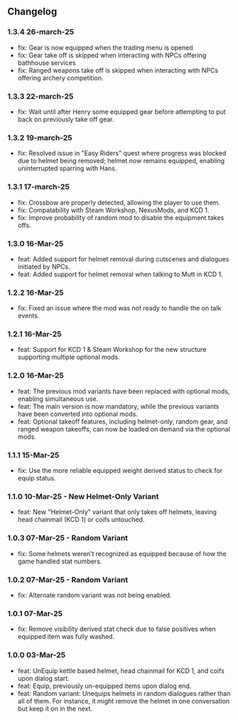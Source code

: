 
## Changelog

### 1.3.4 26-march-25
- fix: Gear is now equipped when the trading menu is opened
- fix: Gear take off is skipped when interacting with NPCs offering bathhouse services
- fix: Ranged weapons take off is skipped when interacting with NPCs offering archery competition.

### 1.3.3 22-march-25
- fix: Wait until after Henry some equipped gear before attempting to put back on previously take off gear.

### 1.3.2 19-march-25
- fix: Resolved issue in "Easy Riders" quest where progress was blocked due to helmet being removed; helmet now remains equipped, enabling uninterrupted sparring with Hans.

### 1.3.1 17-march-25
- fix: Crossbow are properly detected, allowing the player to use them.
- fix: Compatability with Steam Workshop, NexusMods, and KCD 1.
- fix: Improve probability of random mod to disable the equipment takes offs. 
 
### 1.3.0 16-Mar-25
- feat: Added support for helmet removal during cutscenes and dialogues initiated by NPCs.
- feat: Added support for helmet removal when talking to Mutt in KCD 1.

### 1.2.2 16-Mar-25
- fix: Fixed an issue where the mod was not ready to handle the on talk events.
 
### 1.2.1 16-Mar-25
- feat: Support for KCD 1 & Steam Workshop for the new structure supporting multiple optional mods.

### 1.2.0 16-Mar-25
- feat: The previous mod variants have been replaced with optional mods, enabling simultaneous use.
- feat: The main version is now mandatory, while the previous variants have been converted into optional mods.
- feat: Optional takeoff features, including helmet-only, random gear, and ranged weapon takeoffs, can now be loaded on demand via the optional mods.

### 1.1.1 15-Mar-25
- fix: Use the more reliable equipped weight derived status to check for equip status.

### 1.1.0 10-Mar-25 - New Helmet-Only Variant
- feat: New "Helmet-Only" variant that only takes off helmets, leaving head chainmail (KCD 1) or coifs untouched.

### 1.0.3 07-Mar-25 - Random Variant
- fix: Some helmets weren’t recognized as equipped because of how the game handled stat numbers.

### 1.0.2 07-Mar-25 - Random Variant
- fix: Alternate random variant was not being enabled.

### 1.0.1 07-Mar-25
- fix: Remove visibility derived stat check due to false positives when equipped item was fully washed.

### 1.0.0 03-Mar-25
- feat: UnEquip kettle based helmet, head chainmail for KCD 1, and coifs upon dialog start.
- feat: Equip, previously un-equipped items upon dialog end.
- feat: Random variant: Unequips helmets in random dialogues rather than all of them. For instance, it might remove the helmet in one conversation but keep it on in the next.

